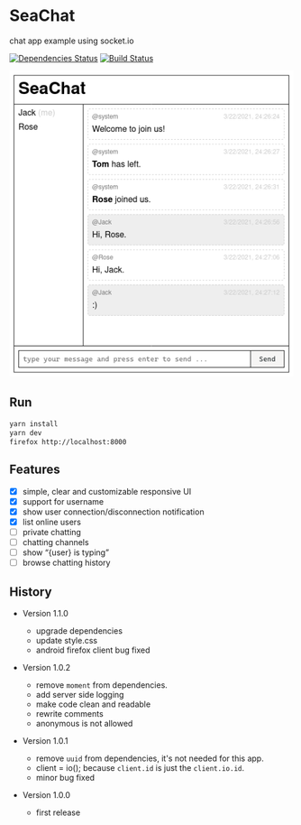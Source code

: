 # SeaChat

chat app example using socket.io

[![Dependencies Status](https://status.david-dm.org/gh/archtaurus/seachat.svg)](https://david-dm.org/archtaurus/seachat)
[![Build Status](https://travis-ci.com/archtaurus/seachat.svg?branch=master)](https://travis-ci.com/archtaurus/seachat)

![screenshot](screenshot.png)

## Run

``` shell
yarn install
yarn dev
firefox http://localhost:8000
```

## Features

- [X] simple, clear and customizable responsive UI
- [X] support for username
- [X] show user connection/disconnection notification
- [X] list online users
- [ ] private chatting
- [ ] chatting channels
- [ ] show “{user} is typing”
- [ ] browse chatting history

## History

- Version 1.1.0
  - upgrade dependencies
  - update style.css
  - android firefox client bug fixed

- Version 1.0.2
  - remove `moment` from dependencies.
  - add server side logging
  - make code clean and readable
  - rewrite comments
  - anonymous is not allowed

- Version 1.0.1
  - remove `uuid` from dependencies, it's not needed for this app.
  - client = io(); because `client.id` is just the `client.io.id`.
  - minor bug fixed

- Version 1.0.0
  - first release

